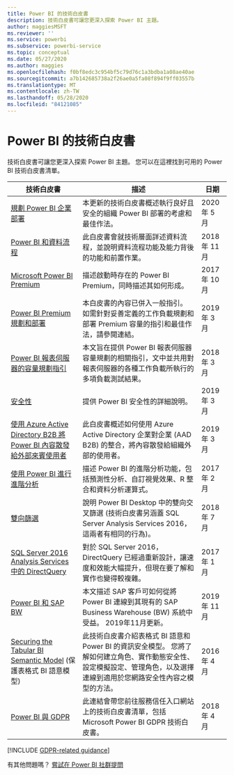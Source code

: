 ```yaml
---
title: Power BI 的技術白皮書
description: 技術白皮書可讓您更深入探索 Power BI 主題。
author: maggiesMSFT
ms.reviewer: ''
ms.service: powerbi
ms.subservice: powerbi-service
ms.topic: conceptual
ms.date: 05/27/2020
ms.author: maggies
ms.openlocfilehash: f0bf8edc3c954bf5c79d76c1a3bdba1a08ae40ae
ms.sourcegitcommit: a7b142685738a2f26ae0a5fa08f894f9ff03557b
ms.translationtype: MT
ms.contentlocale: zh-TW
ms.lasthandoff: 05/28/2020
ms.locfileid: "84121085"
---
```

# <a name="whitepapers-for-power-bi"></a>Power BI 的技術白皮書

技術白皮書可讓您更深入探索 Power BI 主題。 您可以在這裡找到可用的 Power BI 技術白皮書清單。

| 技術白皮書 | 描述 | 日期 |
| --- | --- | --- |
| [規劃 Power BI 企業部署](https://aka.ms/PBIEnterpriseDeploymentWP) |本更新的技術白皮書概述執行良好且安全的組織 Power BI 部署的考慮和最佳作法。 | 2020 年 5 月 |
| [Power BI 和資料流程](https://go.microsoft.com/fwlink/?linkid=2034388&clcid=0x409)| 此白皮書會就技術層面詳述資料流程，並說明資料流程功能及能力背後的功能和前置作業。 | 2018 年 11 月 |
| [Microsoft Power BI Premium](https://aka.ms/pbipremiumwhitepaper) |描述啟動時存在的 Power BI Premium，同時描述其如何形成。 | 2017年 10 月 |
| [Power BI Premium 規劃和部署](whitepaper-powerbi-premium-deployment.md)| 本白皮書的內容已併入一般指引。 如需針對妥善定義的工作負載規劃和部署 Premium 容量的指引和最佳作法，請參閱連結。| 2019 年 3 月 |
| [Power BI 報表伺服器的容量規劃指引](../report-server/capacity-planning.md) |本文旨在提供 Power BI 報表伺服器容量規劃的相關指引，文中並共用對報表伺服器的各種工作負載所執行的多項負載測試結果。 | 2018 年 3 月 |
| [安全性](../admin/service-admin-power-bi-security.md) |提供 Power BI 安全性的詳細說明。 | 2019 年 3 月 |
| [使用 Azure Active Directory B2B 將 Power BI 內容散發給外部來賓使用者](../guidance/whitepaper-azure-b2b-power-bi.md)|此白皮書概述如何使用 Azure Active Directory 企業對企業 (AAD B2B) 的整合，將內容散發給組織外部的使用者。| 2019 年 3 月 |
| [使用 Power BI 進行進階分析](https://info.microsoft.com/advanced-analytics-with-power-bi.html?Is=Website) |描述 Power BI 的進階分析功能，包括預測性分析、自訂視覺效果、R 整合和資料分析運算式。 | 2017 年 2 月 |
| [雙向篩選](../transform-model/desktop-bidirectional-filtering.md) |說明 Power BI Desktop 中的雙向交叉篩選 (技術白皮書另涵蓋 SQL Server Analysis Services 2016，這兩者有相同的行為)。 | 2018 年 7 月 |
| [SQL Server 2016 Analysis Services 中的 DirectQuery](https://blogs.msdn.microsoft.com/analysisservices/2017/04/06/directquery-in-sql-server-2016-analysis-services-whitepaper/) |對於 SQL Server 2016，DirectQuery 已經過重新設計，讓速度和效能大幅提升，但現在要了解和實作也變得較複雜。 | 2017 年 1 月 |
| [Power BI 和 SAP BW](https://aka.ms/powerbiandsapbw)| 本文描述 SAP 客戶可如何從將 Power BI 連線到其現有的 SAP Business Warehouse (BW) 系統中受益。 2019年11月更新。| 2019 年 11 月 |
| [Securing the Tabular BI Semantic Model](https://download.microsoft.com/download/D/2/0/D20E1C5F-72EA-4505-9F26-FEF9550EFD44/Securing%20the%20Tabular%20BI%20Semantic%20Model.docx) (保護表格式 BI 語意模型) |此技術白皮書介紹表格式 BI 語意和 Power BI 的資訊安全模型。 您將了解如何建立角色、實作動態安全性、設定模擬設定、管理角色，以及選擇連線到適用於您網路安全性內容之模型的方法。 | 2016 年 4 月 |
| [Power BI 與 GDPR](https://aka.ms/power-bi-gdpr-whitepaper)| 此連結會帶您前往服務信任入口網站上的技術白皮書清單，包括 Microsoft Power BI GDPR 技術白皮書。 | 2018 年 4 月 |

[!INCLUDE [GDPR-related guidance](../includes/gdpr-hybrid-note.md)]

有其他問題嗎？ [嘗試在 Power BI 社群提問](https://community.powerbi.com/)
